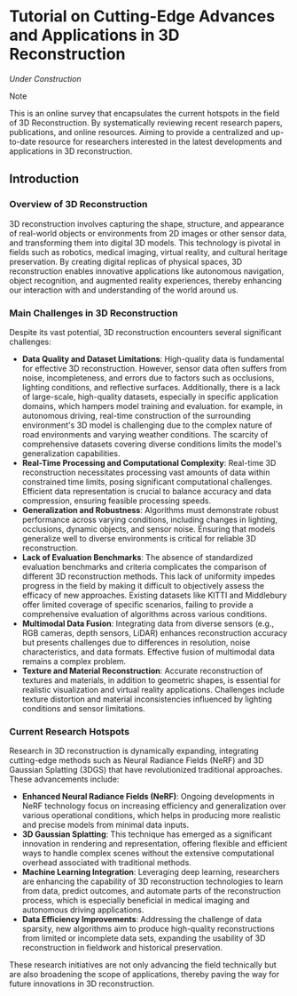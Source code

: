 # Tutorial on Cutting-Edge Advances and Applications in 3D Reconstruction

*Under Construction*
> [!NOTE]
> This is an online survey that encapsulates the current hotspots in the field of 3D Reconstruction. By systematically reviewing recent research papers, publications, and online resources. Aiming to provide a centralized and up-to-date resource for researchers interested in the latest developments and applications in 3D reconstruction.

## Introduction

### Overview of 3D Reconstruction

3D reconstruction involves capturing the shape, structure, and appearance of real-world objects or environments from 2D images or other sensor data, and transforming them into digital 3D models. This technology is pivotal in fields such as robotics, medical imaging, virtual reality, and cultural heritage preservation. By creating digital replicas of physical spaces, 3D reconstruction enables innovative applications like autonomous navigation, object recognition, and augmented reality experiences, thereby enhancing our interaction with and understanding of the world around us.

### Main Challenges in 3D Reconstruction

Despite its vast potential, 3D reconstruction encounters several significant challenges:

- **Data Quality and Dataset Limitations**: High-quality data is fundamental for effective 3D reconstruction. However, sensor data often suffers from noise, incompleteness, and errors due to factors such as occlusions, lighting conditions, and reflective surfaces. Additionally, there is a lack of large-scale, high-quality datasets, especially in specific application domains, which hampers model training and evaluation. for example, in autonomous driving, real-time construction of the surrounding environment's 3D model is challenging due to the complex nature of road environments and varying weather conditions. The scarcity of comprehensive datasets covering diverse conditions limits the model's generalization capabilities.
- **Real-Time Processing and Computational Complexity**: Real-time 3D reconstruction necessitates processing vast amounts of data within constrained time limits, posing significant computational challenges. Efficient data representation is crucial to balance accuracy and data compression, ensuring feasible processing speeds.
- **Generalization and Robustness**: Algorithms must demonstrate robust performance across varying conditions, including changes in lighting, occlusions, dynamic objects, and sensor noise. Ensuring that models generalize well to diverse environments is critical for reliable 3D reconstruction.
- **Lack of Evaluation Benchmarks**: The absence of standardized evaluation benchmarks and criteria complicates the comparison of different 3D reconstruction methods. This lack of uniformity impedes progress in the field by making it difficult to objectively assess the efficacy of new approaches. Existing datasets like KITTI and Middlebury offer limited coverage of specific scenarios, failing to provide a comprehensive evaluation of algorithms across various conditions.
- **Multimodal Data Fusion**: Integrating data from diverse sensors (e.g., RGB cameras, depth sensors, LiDAR) enhances reconstruction accuracy but presents challenges due to differences in resolution, noise characteristics, and data formats. Effective fusion of multimodal data remains a complex problem.
- **Texture and Material Reconstruction**: Accurate reconstruction of textures and materials, in addition to geometric shapes, is essential for realistic visualization and virtual reality applications. Challenges include texture distortion and material inconsistencies influenced by lighting conditions and sensor limitations.

### Current Research Hotspots
Research in 3D reconstruction is dynamically expanding, integrating cutting-edge methods such as Neural Radiance Fields (NeRF) and 3D Gaussian Splatting (3DGS) that have revolutionized traditional approaches. These advancements include:
- **Enhanced Neural Radiance Fields (NeRF)**: Ongoing developments in NeRF technology focus on increasing efficiency and generalization over various operational conditions, which helps in producing more realistic and precise models from minimal data inputs.
- **3D Gaussian Splatting**: This technique has emerged as a significant innovation in rendering and representation, offering flexible and efficient ways to handle complex scenes without the extensive computational overhead associated with traditional methods.
- **Machine Learning Integration**: Leveraging deep learning, researchers are enhancing the capability of 3D reconstruction technologies to learn from data, predict outcomes, and automate parts of the reconstruction process, which is especially beneficial in medical imaging and autonomous driving applications.
- **Data Efficiency Improvements**: Addressing the challenge of data sparsity, new algorithms aim to produce high-quality reconstructions from limited or incomplete data sets, expanding the usability of 3D reconstruction in fieldwork and historical preservation.

These research initiatives are not only advancing the field technically but are also broadening the scope of applications, thereby paving the way for future innovations in 3D reconstruction.

